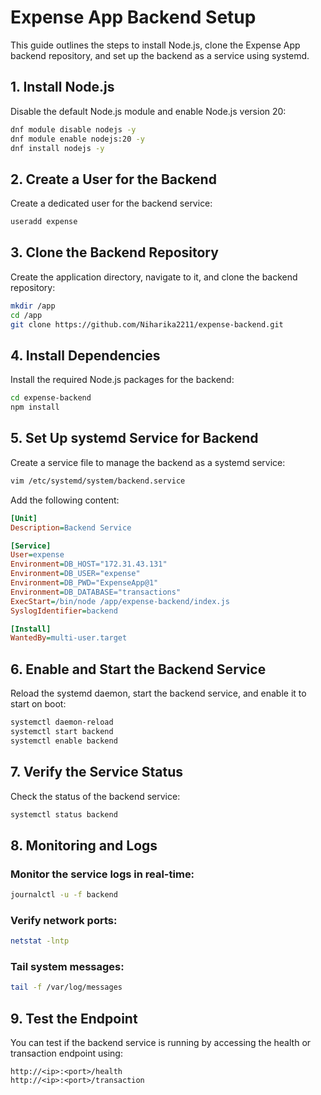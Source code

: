 
# Expense App Backend Setup

This guide outlines the steps to install Node.js, clone the Expense App backend repository, and set up the backend as a service using systemd.

## 1. Install Node.js

Disable the default Node.js module and enable Node.js version 20:
```bash
dnf module disable nodejs -y
dnf module enable nodejs:20 -y
dnf install nodejs -y
```

## 2. Create a User for the Backend

Create a dedicated user for the backend service:
```bash
useradd expense
```

## 3. Clone the Backend Repository

Create the application directory, navigate to it, and clone the backend repository:
```bash
mkdir /app
cd /app
git clone https://github.com/Niharika2211/expense-backend.git
```

## 4. Install Dependencies

Install the required Node.js packages for the backend:
```bash
cd expense-backend
npm install
```

## 5. Set Up systemd Service for Backend

Create a service file to manage the backend as a systemd service:
```bash
vim /etc/systemd/system/backend.service
```

Add the following content:

```ini
[Unit]
Description=Backend Service

[Service]
User=expense
Environment=DB_HOST="172.31.43.131"
Environment=DB_USER="expense"
Environment=DB_PWD="ExpenseApp@1"
Environment=DB_DATABASE="transactions"
ExecStart=/bin/node /app/expense-backend/index.js
SyslogIdentifier=backend

[Install]
WantedBy=multi-user.target
```

## 6. Enable and Start the Backend Service

Reload the systemd daemon, start the backend service, and enable it to start on boot:
```bash
systemctl daemon-reload
systemctl start backend
systemctl enable backend
```

## 7. Verify the Service Status

Check the status of the backend service:
```bash
systemctl status backend
```

## 8. Monitoring and Logs

### Monitor the service logs in real-time:
```bash
journalctl -u -f backend
```

### Verify network ports:
```bash
netstat -lntp
```

### Tail system messages:
```bash
tail -f /var/log/messages
```

## 9. Test the Endpoint

You can test if the backend service is running by accessing the health or transaction endpoint using:
```
http://<ip>:<port>/health
http://<ip>:<port>/transaction
```
